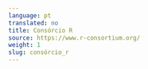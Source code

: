 ```yaml
---
language: pt
translated: no
title: Consórcio R
source: https://www.r-consortium.org/
weight: 1
slug: consórcio_r
---
```




